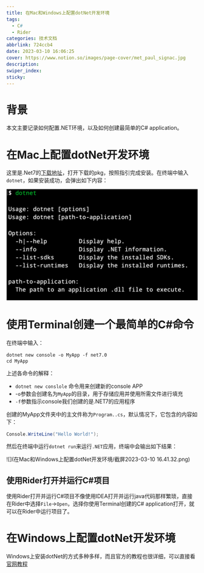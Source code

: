 ```yaml
---
title: 在Mac和Windows上配置dotNet开发环境
tags:
  - C#
  - Rider
categories: 技术文档
abbrlink: 724ccb4
date: 2023-03-10 16:06:25
cover: https://www.notion.so/images/page-cover/met_paul_signac.jpg
description:
swiper_index:
sticky:
---
```


# 背景

本文主要记录如何配置.NET环境，以及如何创建最简单的C# application。

# 在Mac上配置dotNet开发环境

这里是.Net7的[下载地址](https://download.visualstudio.microsoft.com/download/pr/86bb5988-5fb5-4e22-8f21-de5992e1a689/f8f616f84dc38100a8464c4644a371ce/dotnet-sdk-7.0.201-osx-arm64.pkg)，打开下载的pkg，按照指引完成安装。在终端中输入`dotnet`，如果安装成功，会弹出如下内容：

![](在Mac和Windows上配置dotNet开发环境/image-20230310161307972.png)

# 使用Terminal创建一个最简单的C#命令

在终端中输入：

```shell
dotnet new console -o MyApp -f net7.0
cd MyApp
```

上述各命令的解释：

- `dotnet new conslole` 命令用来创建新的console APP 
- -`o`参数会创建名为`MyApp`的目录，用于存储应用并使用所需文件进行填充
- `-f`参数指示console我们创建的是.NET7的应用程序

创建的MyApp文件夹中的主文件称为`Program..cs`，默认情况下，它包含的内容如下：

```c#
Console.WriteLine("Hello World!");
```

然后在终端中运行`dotnet run`来运行`.NET`应用，终端中会输出如下结果：

![](在Mac和Windows上配置dotNet开发环境/截屏2023-03-10 16.41.32.png)

## 使用Rider打开并运行C#项目

使用Rider打开并运行C#项目不像使用IDEA打开并运行java代码那样繁琐，直接在Rider中选择`File`->`Open`，选择你使用Terminal创建的C# application打开，就可以在Rider中运行项目了。

# 在Windows上配置dotNet开发环境

Windows上安装dotNet的方式多种多样，而且官方的教程也很详细，可以直接看[官网教程](https://learn.microsoft.com/zh-cn/dotnet/core/install/windows?tabs=net70)

